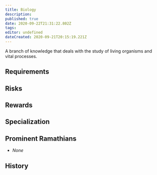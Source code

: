 ```yaml
---
title: Biology
description: 
published: true
date: 2020-09-22T21:31:22.802Z
tags: 
editor: undefined
dateCreated: 2020-09-21T20:15:19.221Z
---
```


A branch of knowledge that deals with the study of living organisms and vital processes.

## Requirements

## Risks

## Rewards

## Specialization

## Prominent Ramathians

- *None*

## History

